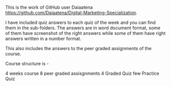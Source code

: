 This is the work of GitHub user Daiaatena https://github.com/Daiaatena/Digital-Marketing-Specialization.

I have included quiz answers to each quiz of the week and you can find them in the sub-folders.
The answers are in word document format, some of them have screenshot of the right answers while some of them have right answers written in a number format.

This also includes the answers to the peer graded assignments of the course.

Course structure is -
 
4 weeks course
8 peer graded assisgnments 
4 Graded Quiz
few Practice Quiz 

